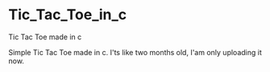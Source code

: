 # Tic_Tac_Toe_in_c
Tic Tac Toe made in c

Simple Tic Tac Toe made in c.
I'ts like two months old, I'am only uploading it now.
